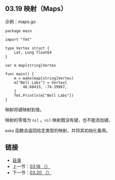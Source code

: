 ## 03.19 映射（Maps）

示例：maps.go

    package main

    import "fmt"

    type Vertex struct {
    	Lat, Long float64
    }

    var m map[string]Vertex

    func main() {
    	m = make(map[string]Vertex)
    	m["Bell Labs"] = Vertex{
    		40.68433, -74.39967,
    	}
    	fmt.Println(m["Bell Labs"])
    }

映射将键映射到值。

映射的零值为 `nil` 。`nil` 映射既没有键，也不能添加键。

`make` 函数会返回给定类型的映射，并将其初始化备用。

## 链接
* [目录](https://github.com/gnefiy/go-tour-zh/blob/master/README.md)
* 上一节：[03.18 （）](https://github.com/gnefiy/go-tour-zh/blob/master/tour/moretypes/03.18.md)
* 下一节：[03.20 （）](https://github.com/gnefiy/go-tour-zh/blob/master/tour/moretypes/03.20.md)
